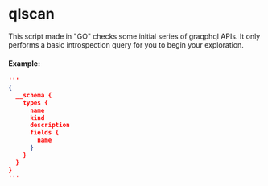 # qlscan

This script made in "GO" checks some initial series of graqphql APIs. It only performs a basic introspection query for you to begin your exploration.
#### Example:

````JSON
'''
{
  __schema {
    types {
      name
      kind
      description
      fields {
        name
      }
    }
  }
}
'''
````
